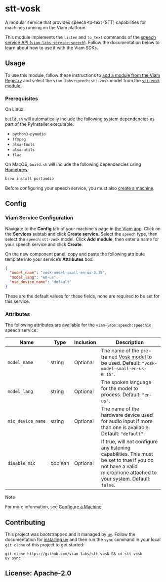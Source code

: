 # stt-vosk

A modular service that provides speech-to-text (STT) capabilities for machines running on the Viam platform.

This module implements the `listen` and `to_text` commands of the [speech service API (`viam-labs:service:speech`)](https://github.com/viam-labs/speech-service-api). Follow the documentation below to learn about how to use it with the Viam SDKs.

## Usage

To use this module, follow these instructions to [add a module from the Viam Registry](https://docs.viam.com/registry/configure/#add-a-modular-resource-from-the-viam-registry) and select the `viam-labs:speech:stt-vosk` model from the [`stt-vosk` module](https://app.viam.com/module/viam-labs/stt-vosk).

### Prerequisites

On Linux:

`build.sh` will automatically include the following system dependencies as part of the PyInstaller executable:

- `python3-pyaudio`
- `ffmpeg`
- `alsa-tools`
- `alsa-utils`
- `flac`

On MacOS, `build.sh` will include the following dependencies using [Homebrew](https://brew.sh):

``` bash
brew install portaudio
```

Before configuring your speech service, you must also [create a machine](https://docs.viam.com/fleet/machines/#add-a-new-machine).

## Config

### Viam Service Configuration

Navigate to the **Config** tab of your machine's page in [the Viam app](https://app.viam.com/).
Click on the **Services** subtab and click **Create service**.
Select the `speech` type, then select the `speech:stt-vosk` model.
Click **Add module**, then enter a name for your speech service and click **Create**.

On the new component panel, copy and paste the following attribute template into your service’s **Attributes** box:

```json
{
  "model_name": "vosk-model-small-en-us-0.15",
  "model_lang": "en-us",
  "mic_device_name": "default"
}
```

These are the default values for these fields, none are required to be set for this service.

### Attributes

The following attributes are available for the `viam-labs:speech:speechio` speech service:

| Name    | Type   | Inclusion    | Description |
| ------- | ------ | ------------ | ----------- |
| `model_name` | string | Optional |  The name of the pre-trained [Vosk model](https://alphacephei.com/vosk/models) to be used. Default: `"vosk-model-small-en-us-0.15"`.  |
| `model_lang` | string | Optional |  The spoken language for the model to process. Default: `"en-us"`. |
| `mic_device_name`  | string | Optional |  The name of the hardware device used for audio input if more than one is available. Default: `"default"`. |
| `disable_mic`  | boolean | Optional | If true, will not configure any listening capabilities. This must be set to true if you do not have a valid microphone attached to your system. Default: `false`. |

> [!NOTE]
> For more information, see [Configure a Machine](https://docs.viam.com/manage/configuration/).

## Contributing

This project was bootstrapped and it managed by [`uv`](https://docs.astral.sh/uv/). Follow the documentation for [installing uv](https://docs.astral.sh/uv/#installation) and then run the `sync` command in your local `git clone` of this project to get started:

```console
git clone https://github.com/viam-labs/stt-vosk && cd stt-vosk
uv sync
```

## License: Apache-2.0

